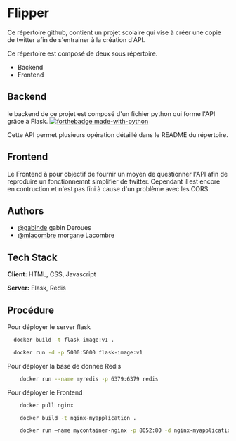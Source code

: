 
# Flipper

Ce répertoire github, contient un projet scolaire qui vise à créer une copie de twitter afin de s'entrainer à la création d'API. 

Ce répertoire est composé de deux sous répertoire.


- Backend
- Frontend

## Backend

le backend de ce projet est composé d'un fichier python qui forme l'API grâce à Flask. 
[![forthebadge made-with-python](http://ForTheBadge.com/images/badges/made-with-python.svg)](https://www.python.org/)

Cette API permet plusieurs opération détaillé dans le README du répertoire. 

## Frontend

Le Frontend à pour objectif de fournir un moyen de questionner l'API afin de reproduire un fonctionnemnt simplifier de twitter. Cependant il est encore en contruction et n'est pas fini à cause d'un problème avec les CORS.





## Authors

- [@gabinde](https://github.com/gabinde) gabin Deroues
- [@mlacombre](https://github.com/mlacombre) morgane Lacombre
## Tech Stack

**Client:** HTML, CSS, Javascript

**Server:** Flask, Redis


## Procédure

Pour déployer le server flask 

```bash
  docker build -t flask-image:v1 .
```

```bash
  docker run -d -p 5000:5000 flask-image:v1
```

Pour déployer la base de donnée Redis

```bash
    docker run --name myredis -p 6379:6379 redis
```

Pour déployer le Frontend 

```bash
    docker pull nginx
```
```bash
    docker build -t nginx-myapplication .
```

```bash
    docker run –name mycontainer-nginx -p 8052:80 -d nginx-myapplication
```


